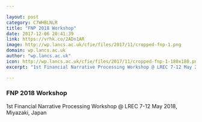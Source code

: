 ```yaml
---

layout: post
category: C7WHBLNLR
title: "FNP 2018 Workshop"
date: 2017-12-06 20:41:39
link: https://vrhk.co/2ADn1AR
image: http://wp.lancs.ac.uk/cfie/files/2017/11/cropped-fnp-1.png
domain: wp.lancs.ac.uk
author: "wp.lancs.ac.uk"
icon: http://wp.lancs.ac.uk/cfie/files/2017/11/cropped-fnp-1-180x180.png
excerpt: "1st Financial Narrative Processing Workshop @ LREC 7-12 May 2018, Miyazaki, Japan"

---
```


### FNP 2018 Workshop

1st Financial Narrative Processing Workshop @ LREC 7-12 May 2018, Miyazaki, Japan
